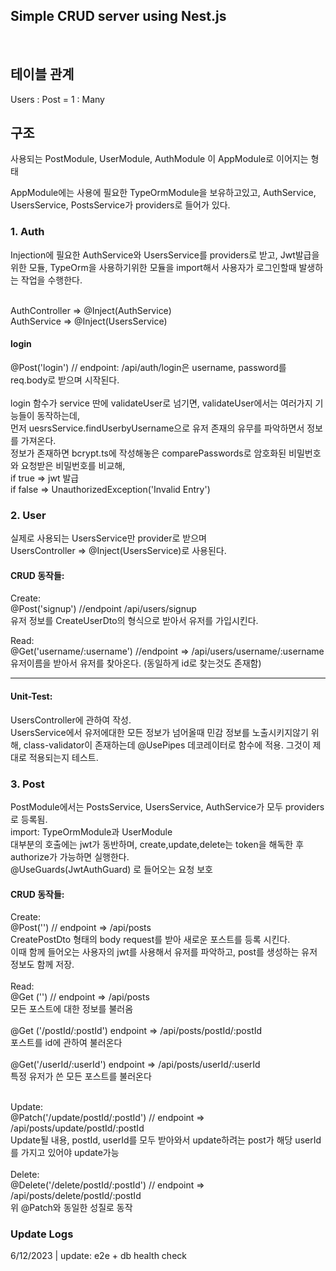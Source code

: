 ## Simple CRUD server using Nest.js

<br>

## 테이블 관계

Users : Post = 1 : Many

## 구조

사용되는 PostModule, UserModule, AuthModule 이 AppModule로 이어지는 형태

AppModule에는 사용에 필요한 TypeOrmModule을 보유하고있고,
AuthService, UsersService, PostsService가 providers로 들어가 있다.

### 1. Auth

Injection에 필요한 AuthService와 UsersService를 providers로 받고, Jwt발급을 위한 모듈, TypeOrm을 사용하기위한 모듈을 import해서 사용자가 로그인할때 발생하는 작업을 수행한다.

<br>AuthController => @Inject(AuthService)
<br>AuthService => @Inject(UsersService)

#### login

@Post('login') // endpoint: /api/auth/login은
username, password를 req.body로 받으며 시작된다. <br><br>
login 함수가 service 딴에 validateUser로 넘기면, validateUser에서는 여러가지 기능들이 동작하는데, <br> 먼저 uesrsService.findUserbyUsername으로 유저 존재의 유무를 파악하면서 정보를 가져온다.
<br>정보가 존재하면 bcrypt.ts에 작성해놓은 comparePasswords로 암호화된 비밀번호와 요청받은 비밀번호를 비교해, <br>
if true => jwt 발급<br>
if false => UnauthorizedException('Invalid Entry')

### 2. User

실제로 사용되는 UsersService만 provider로 받으며 <br>
UsersController => @Inject(UsersService)로 사용된다.

#### CRUD 동작들:

Create: <br>@Post('signup') //endpoint /api/users/signup<br>
유저 정보를 CreateUserDto의 형식으로 받아서 유저를 가입시킨다.

Read: <br>@Get('username/:username') //endpoint => /api/users/username/:username <br>
유저이름을 받아서 유저를 찾아온다. (동일하게 id로 찾는것도 존재함)

---

#### Unit-Test:

UsersController에 관하여 작성. <br> UsersService에서 유저에대한 모든 정보가 넘어올때 민감 정보를 노출시키지않기 위해, class-validator이 존재하는데 @UsePipes 데코레이터로 함수에 적용. 그것이 제대로 적용되는지 테스트.

### 3. Post

PostModule에서는 PostsService, UsersService, AuthService가 모두 providers로 등록됨.<br>
import: TypeOrmModule과 UserModule<br>
대부분의 호출에는 jwt가 동반하며, create,update,delete는 token을 해독한 후 authorize가 가능하면 실행한다.<br>
@UseGuards(JwtAuthGuard) 로 들어오는 요청 보호

#### CRUD 동작들:

Create: <br>
@Post('') // endpoint => /api/posts<br>
CreatePostDto 형태의 body request를 받아 새로운 포스트를 등록 시킨다.<br>
이때 함께 들어오는 사용자의 jwt를 사용해서 유저를 파악하고, post를 생성하는 유저 정보도 함께 저장.
<br>
<br>
Read: <br>
@Get ('') // endpoint => /api/posts<br>
모든 포스트에 대한 정보를 불러옴<br><br>
@Get ('/postId/:postId') endpoint => /api/posts/postId/:postId<br>
포스트를 id에 관하여 불러온다<br><br>
@Get('/userId/:userId') endpoint => /api/posts/userId/:userId<br>
특정 유저가 쓴 모든 포스트를 불러온다<br><br>

Update: <br>
@Patch('/update/postId/:postId') // endpoint => /api/posts/update/postId/:postId <br>
Update될 내용, postId, userId를 모두 받아와서 update하려는 post가 해당 userId를 가지고 있어야 update가능
<br><br>
Delete:<br>
@Delete('/delete/postId/:postId') // endpoint => /api/posts/delete/postId/:postId<br>
위 @Patch와 동일한 성질로 동작

### Update Logs

6/12/2023 | update: e2e + db health check
